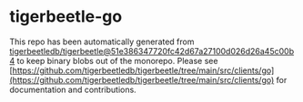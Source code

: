 # tigerbeetle-go
This repo has been automatically generated from [tigerbeetledb/tigerbeetle@51e386347720fc42d67a27100d026d26a45c00b4](https://github.com/tigerbeetledb/tigerbeetle/commit/51e386347720fc42d67a27100d026d26a45c00b4) to keep binary blobs out of the monorepo. Please see [https://github.com/tigerbeetledb/tigerbeetle/tree/main/src/clients/go](https://github.com/tigerbeetledb/tigerbeetle/tree/main/src/clients/go) for documentation and contributions.
